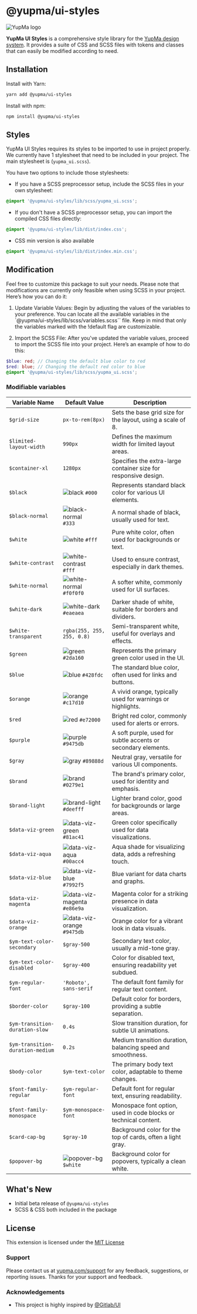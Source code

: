 

# @yupma/ui-styles


![YupMa logo](https://cdn.yupma.com/assets/logo-full.png)


**YupMa UI Styles** is a comprehensive style library for the [YupMa design system](https://www.yupma.com). It provides a suite of CSS and SCSS files with tokens and classes that can easily be modified according to need.

## Installation

Install with Yarn:

```sh
yarn add @yupma/ui-styles
```

Install with npm:

```sh
npm install @yupma/ui-styles
```

## Styles

YupMa UI Styles requires its styles to be imported to use in project properly. We currently have 1 stylesheet that need to be included in your project. The main stylesheet is
(`yupma_ui.scss`).

You have two options to include those stylesheets:

- If you have a SCSS preprocessor setup, include the SCSS files in your own stylesheet:

```scss
@import '@yupma/ui-styles/lib/scss/yupma_ui.scss';
```

- If you don't have a SCSS preprocessor setup, you can import the compiled CSS files directly:

```css
@import '@yupma/ui-styles/lib/dist/index.css';
```

- CSS min version is also available

```css
@import '@yupma/ui-styles/lib/dist/index.min.css';
```

## Modification

Feel free to customize this package to suit your needs. Please note that modifications are currently only feasible when using SCSS in your project. Here’s how you can do it:

1. Update Variable Values: Begin by adjusting the values of the variables to your preference. You can locate all the available variables in the `@yupma/ui-styles/lib/scss/variables.scss`` file. Keep in mind that only the variables marked with the !default flag are customizable.

2. Import the SCSS File: After you've updated the variable values, proceed to import the SCSS file into your project. Here’s an example of how to do this:

```scss
$blue: red; // Changing the default blue color to red
$red: blue; // Changing the default red color to blue
@import '@yupma/ui-styles/lib/scss/yupma_ui.scss';
```

### Modifiable variables

| Variable Name             | Default Value                                       | Description                                                   |
|---------------------------|-----------------------------------------------------|---------------------------------------------------------------|
| `$grid-size`              | `px-to-rem(8px)`                                    | Sets the base grid size for the layout, using a scale of 8.   |
| `$limited-layout-width`   | `990px`                                             | Defines the maximum width for limited layout areas.           |
| `$container-xl`           | `1280px`                                            | Specifies the extra-large container size for responsive design.|
| `$black`                  | ![black](https://via.placeholder.com/10/000000?text=+) `#000` | Represents standard black color for various UI elements.      |
| `$black-normal`           | ![black-normal](https://via.placeholder.com/10/333333?text=+) `#333` | A normal shade of black, usually used for text.              |
| `$white`                  | ![white](https://via.placeholder.com/10/ffffff?text=+) `#fff` | Pure white color, often used for backgrounds or text.        |
| `$white-contrast`         | ![white-contrast](https://via.placeholder.com/10/ffffff?text=+) `#fff` | Used to ensure contrast, especially in dark themes.          |
| `$white-normal`           | ![white-normal](https://via.placeholder.com/10/f0f0f0?text=+) `#f0f0f0` | A softer white, commonly used for UI surfaces.               |
| `$white-dark`             | ![white-dark](https://via.placeholder.com/10/eaeaea?text=+) `#eaeaea` | Darker shade of white, suitable for borders and dividers.    |
| `$white-transparent`      | `rgba(255, 255, 255, 0.8)`                          | Semi-transparent white, useful for overlays and effects.      |
| `$green`                  | ![green](https://via.placeholder.com/10/2da160?text=+) `#2da160` | Represents the primary green color used in the UI.           |
| `$blue`                   | ![blue](https://via.placeholder.com/10/428fdc?text=+) `#428fdc` | The standard blue color, often used for links and buttons.    |
| `$orange`                 | ![orange](https://via.placeholder.com/10/c17d10?text=+) `#c17d10` | A vivid orange, typically used for warnings or highlights.   |
| `$red`                    | ![red](https://via.placeholder.com/10/e72000?text=+) `#e72000` | Bright red color, commonly used for alerts or errors.         |
| `$purple`                 | ![purple](https://via.placeholder.com/10/9475db?text=+) `#9475db` | A soft purple, used for subtle accents or secondary elements. |
| `$gray`                   | ![gray](https://via.placeholder.com/10/89888d?text=+) `#89888d` | Neutral gray, versatile for various UI components.            |
| `$brand`                  | ![brand](https://via.placeholder.com/10/0279e1?text=+) `#0279e1` | The brand's primary color, used for identity and emphasis.    |
| `$brand-light`            | ![brand-light](https://via.placeholder.com/10/deefff?text=+) `#deefff` | Lighter brand color, good for backgrounds or large areas.     |
| `$data-viz-green`         | ![data-viz-green](https://via.placeholder.com/10/81ac41?text=+) `#81ac41` | Green color specifically used for data visualizations.       |
| `$data-viz-aqua`          | ![data-viz-aqua](https://via.placeholder.com/10/00acc4?text=+) `#00acc4` | Aqua shade for visualizing data, adds a refreshing touch.     |
| `$data-viz-blue`          | ![data-viz-blue](https://via.placeholder.com/10/7992f5?text=+) `#7992f5` | Blue variant for data charts and graphs.                      |
| `$data-viz-magenta`       | ![data-viz-magenta](https://via.placeholder.com/10/e86e9a?text=+) `#e86e9a` | Magenta color for a striking presence in data visualization.  |
| `$data-viz-orange`        | ![data-viz-orange](https://via.placeholder.com/10/9475db?text=+) `#9475db` | Orange color for a vibrant look in data visuals.              |
| `$ym-text-color-secondary`| `$gray-500`                                         | Secondary text color, usually a mid-tone gray.                |
| `$ym-text-color-disabled` | `$gray-400`                                         | Color for disabled text, ensuring readability yet subdued.    |
| `$ym-regular-font`        | `'Roboto', sans-serif`                              | The default font family for regular text content.             |
| `$border-color`           | `$gray-100`                                         | Default color for borders, providing a subtle separation.     |
| `$ym-transition-duration-slow` | `0.4s`                                          | Slow transition duration, for subtle UI animations.           |
| `$ym-transition-duration-medium` | `0.2s`                                        | Medium transition duration, balancing speed and smoothness.   |
| `$body-color`             | `$ym-text-color`                                    | The primary body text color, adaptable to theme changes.      |
| `$font-family-regular`    | `$ym-regular-font`                                  | Default font for regular text, ensuring readability.          |
| `$font-family-monospace`  | `$ym-monospace-font`                                | Monospace font option, used in code blocks or technical content. |
| `$card-cap-bg`            | `$gray-10`                                          | Background color for the top of cards, often a light gray.    |
| `$popover-bg`             | ![popover-bg](https://via.placeholder.com/10/ffffff?text=+) `$white` | Background color for popovers, typically a clean white.       |



## What's New

- Initial beta release of `@yupma/ui-styles`
- SCSS & CSS both included in the package

## License

This extension is licensed under the [MIT License](https://github.com/yup-ma/yupma-ui-styles/blob/main/LICENSE)

### Support

Please contact us at [yupma.com/support](https://yupma.com/support) for any feedback, suggestions, or reporting issues. Thanks for your support and feedback.

### Acknowledgements

 - This project is highly inspired by [@Gitlab/UI](https://www.npmjs.com/package/@gitlab/ui)

